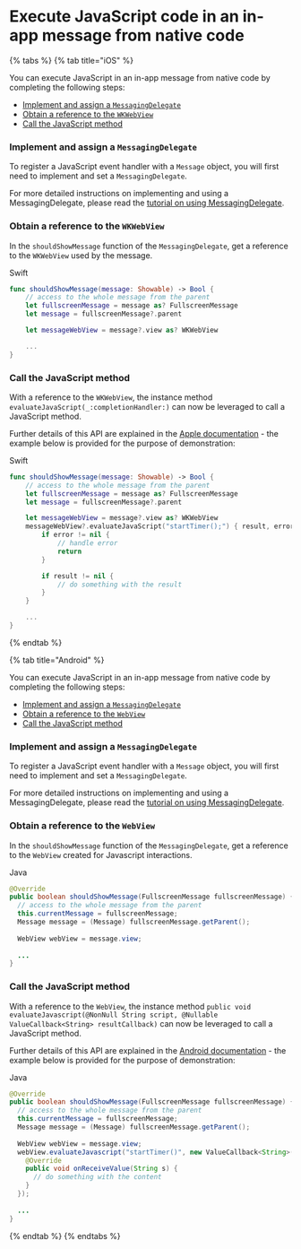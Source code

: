 # Execute JavaScript code in an in-app message from native code

{% tabs %}
{% tab title="iOS" %}

You can execute JavaScript in an in-app message from native code by completing the following steps:

* [Implement and assign a `MessagingDelegate`](#implement-and-assign-a-messagingdelegate)
* [Obtain a reference to the `WKWebView`](#obtain-a-reference-to-the-wkwebview)
* [Call the JavaScript method](#call-the-JavaScript-method)

### Implement and assign a `MessagingDelegate`

To register a JavaScript event handler with a `Message` object, you will first need to implement and set a `MessagingDelegate`.

For more detailed instructions on implementing and using a MessagingDelegate, please read the [tutorial on using MessagingDelegate](./how-to-messaging-delegate.md).

### Obtain a reference to the `WKWebView`

In the `shouldShowMessage` function of the `MessagingDelegate`, get a reference to the `WKWebView` used by the message.  

Swift

```swift
func shouldShowMessage(message: Showable) -> Bool {
    // access to the whole message from the parent
    let fullscreenMessage = message as? FullscreenMessage
    let message = fullscreenMessage?.parent

    let messageWebView = message?.view as? WKWebView

    ...
}
```

### Call the JavaScript method

With a reference to the `WKWebView`, the instance method `evaluateJavaScript(_:completionHandler:)` can now be leveraged to call a JavaScript method.

Further details of this API are explained in the [Apple documentation](https://developer.apple.com/documentation/webkit/wkwebview/1415017-evaluateJavaScript) - the example below is provided for the purpose of demonstration:

Swift

```swift
func shouldShowMessage(message: Showable) -> Bool {
    // access to the whole message from the parent
    let fullscreenMessage = message as? FullscreenMessage
    let message = fullscreenMessage?.parent

    let messageWebView = message?.view as? WKWebView
    messageWebView?.evaluateJavaScript("startTimer();") { result, error in
        if error != nil {
            // handle error
            return
        }

        if result != nil {
            // do something with the result
        }
    }

    ...
}
```

{% endtab %}

{% tab title="Android" %}

You can execute JavaScript in an in-app message from native code by completing the following steps:

* [Implement and assign a `MessagingDelegate`](#android_messaging_delegate)
* [Obtain a reference to the `WebView`](#android_webview)
* [Call the JavaScript method](#android_call_javascript)

### Implement and assign a `MessagingDelegate`<a name="android_messaging_delegate"></a>

To register a JavaScript event handler with a `Message` object, you will first need to implement and set a `MessagingDelegate`.

For more detailed instructions on implementing and using a MessagingDelegate, please read the [tutorial on using MessagingDelegate](./how-to-messaging-delegate.md).

### Obtain a reference to the `WebView`<a name="android_webview"></a>

In the `shouldShowMessage` function of the `MessagingDelegate`, get a reference to the  `WebView` created for Javascript interactions.  

Java

```java
@Override
public boolean shouldShowMessage(FullscreenMessage fullscreenMessage) {
  // access to the whole message from the parent
  this.currentMessage = fullscreenMessage;
  Message message = (Message) fullscreenMessage.getParent();
      
  WebView webView = message.view;
  
  ...
}
```

### Call the JavaScript method<a name="android_call_javascript"></a>

With a reference to the `WebView`, the instance method `public void evaluateJavascript(@NonNull String script, @Nullable ValueCallback<String> resultCallback)` can now be leveraged to call a JavaScript method.

Further details of this API are explained in the [Android documentation](https://developer.android.com/reference/android/webkit/WebView#evaluateJavascript(java.lang.String,%20android.webkit.ValueCallback%3Cjava.lang.String%3E)) - the example below is provided for the purpose of demonstration:

Java

```java
@Override
public boolean shouldShowMessage(FullscreenMessage fullscreenMessage) {
  // access to the whole message from the parent
  this.currentMessage = fullscreenMessage;
  Message message = (Message) fullscreenMessage.getParent();
      
  WebView webView = message.view;
  webView.evaluateJavascript("startTimer()", new ValueCallback<String>() {
    @Override
    public void onReceiveValue(String s) {
      // do something with the content
    }
  });
  
  ...
}
```

{% endtab %}
{% endtabs %}
